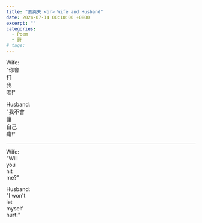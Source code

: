 ```yaml
---
title: "妻與夫 <br> Wife and Husband"
date: 2024-07-14 00:10:00 +0800
excerpt: ""
categories:
  - Poem
  - 詩
# tags:
---
```


Wife:  
"你會  
打  
我  
嗎!"

Husband:  
"我不會  
讓  
自己  
痛!"

---

Wife:  
"Will  
you  
hit  
me?"

Husband:  
"I won't  
let  
myself  
hurt!"
